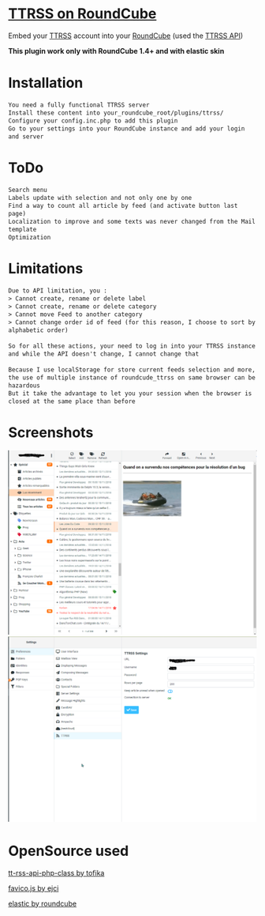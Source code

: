# [TTRSS on RoundCube](https://github.com/gloony/roundcube_ttrss)

Embed your [TTRSS](https://tt-rss.org) account into your [RoundCube](https://roundcube.net) (used the [TTRSS API](https://git.tt-rss.org/fox/tt-rss/wiki/ApiReference))

**This plugin work only with RoundCube 1.4+ and with elastic skin**

# Installation

```
You need a fully functional TTRSS server
Install these content into your_roundcube_root/plugins/ttrss/
Configure your config.inc.php to add this plugin
Go to your settings into your RoundCube instance and add your login and server
```

# ToDo

```
Search menu
Labels update with selection and not only one by one
Find a way to count all article by feed (and activate button last page)
Localization to improve and some texts was never changed from the Mail template
Optimization
```

# Limitations

```
Due to API limitation, you : 
> Cannot create, rename or delete label
> Cannot create, rename or delete category
> Cannot move Feed to another category
> Cannot change order id of feed (for this reason, I choose to sort by alphabetic order)

So for all these actions, your need to log in into your TTRSS instance and while the API doesn't change, I cannot change that

Because I use localStorage for store current feeds selection and more, the use of multiple instance of roundcude_ttrss on same browser can be hazardous
But it take the advantage to let you your session when the browser is closed at the same place than before
```

# Screenshots

![roundcube_ttrss Main](screenshots/Main.png)
![roundcube_ttrss Settings](screenshots/Settings.png)

# OpenSource used

[tt-rss-api-php-class by tofika](https://github.com/tofika/tt-rss-api-php-class)

[favico.js by ejci](https://github.com/ejci/favico.js)

[elastic by roundcube](https://github.com/roundcube/elastic)